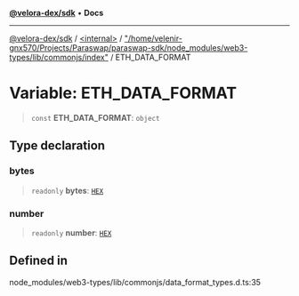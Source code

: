 [**@velora-dex/sdk**](../../../../README.md) • **Docs**

***

[@velora-dex/sdk](../../../../globals.md) / [\<internal\>](../../../README.md) / ["/home/velenir-gnx570/Projects/Paraswap/paraswap-sdk/node\_modules/web3-types/lib/commonjs/index"](../README.md) / ETH\_DATA\_FORMAT

# Variable: ETH\_DATA\_FORMAT

> `const` **ETH\_DATA\_FORMAT**: `object`

## Type declaration

### bytes

> `readonly` **bytes**: [`HEX`](../../../README.md#hex)

### number

> `readonly` **number**: [`HEX`](../enumerations/FMT_NUMBER.md#hex)

## Defined in

node\_modules/web3-types/lib/commonjs/data\_format\_types.d.ts:35
